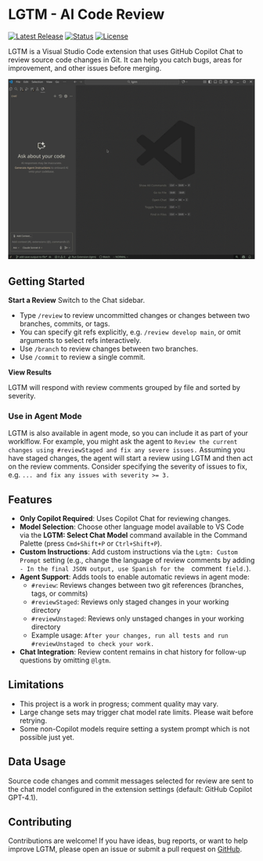 # LGTM - AI Code Review

[![Latest Release](https://flat.badgen.net/github/release/cpulvermacher/lgtm)](https://github.com/cpulvermacher/lgtm/releases)
[![Status](https://flat.badgen.net/github/checks/cpulvermacher/lgtm)](https://github.com/cpulvermacher/lgtm/actions/workflows/node.js.yml)
[![License](https://flat.badgen.net/github/license/cpulvermacher/lgtm)](./LICENSE)

LGTM is a Visual Studio Code extension that uses GitHub Copilot Chat to review source code changes in Git. It can help you catch bugs, areas for improvement, and other issues before merging.

![Demo](./images/demo.gif)

## Getting Started

**Start a Review**
Switch to the Chat sidebar.

- Type `/review` to review uncommitted changes or changes between two branches, commits, or tags.
- You can specify git refs explicitly, e.g. `/review develop main`, or omit arguments to select refs interactively.
- Use `/branch` to review changes between two branches.
- Use `/commit` to review a single commit.

**View Results**

LGTM will respond with review comments grouped by file and sorted by severity.

### Use in Agent Mode

LGTM is also available in agent mode, so you can include it as part of your worklflow.
For example, you might ask the agent to `Review the current changes using #reviewStaged and fix any severe issues.`
Assuming you have staged changes, the agent will start a review using LGTM and then act on the review comments. Consider specifying the severity of issues to fix, e.g. `... and fix any issues with severity >= 3.`

## Features

- **Only Copilot Required**: Uses Copilot Chat for reviewing changes.
- **Model Selection**: Choose other language model available to VS Code via the **LGTM: Select Chat Model** command available in the Command Palette (press `Cmd+Shift+P` or `Ctrl+Shift+P`).
- **Custom Instructions**: Add custom instructions via the `Lgtm: Custom Prompt` setting (e.g., change the language of review comments by adding `- In the final JSON output, use Spanish for the  `comment` field.`).
- **Agent Support**: Adds tools to enable automatic reviews in agent mode:
    - `#review`: Reviews changes between two git references (branches, tags, or commits)
    - `#reviewStaged`: Reviews only staged changes in your working directory
    - `#reviewUnstaged`: Reviews only unstaged changes in your working directory
    - Example usage: `After your changes, run all tests and run #reviewUnstaged to check your work.`
- **Chat Integration**: Review content remains in chat history for follow-up questions by omitting `@lgtm`.

## Limitations

- This project is a work in progress; comment quality may vary.
- Large change sets may trigger chat model rate limits. Please wait before retrying.
- Some non-Copilot models require setting a system prompt which is not possible just yet.

## Data Usage

Source code changes and commit messages selected for review are sent to the chat model configured in the extension settings (default: GitHub Copilot GPT-4.1).

## Contributing

Contributions are welcome! If you have ideas, bug reports, or want to help improve LGTM, please open an issue or submit a pull request on [GitHub](https://github.com/cpulvermacher/lgtm).
